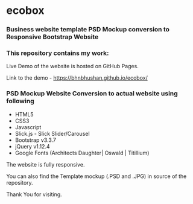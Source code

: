 # ecobox
### Business website template PSD Mockup conversion to Responsive Bootstrap Website

### This repository contains my work: 
Live Demo of the website is hosted on GitHub Pages. 

Link to the demo - https://bhnbhushan.github.io/ecobox/
### PSD Mockup Website Conversion to actual website using following 
- HTML5
- CSS3
- Javascript
- Slick.js - Slick Slider/Carousel
- Bootstrap v3.3.7
- jQuery v1.12.4
- Google Fonts (Architects Daughter| Oswald | Titillium)

The website is fully responsive.



You can also find the Template mockup (.PSD and .JPG) in source of the repository.

Thank You for visiting.

